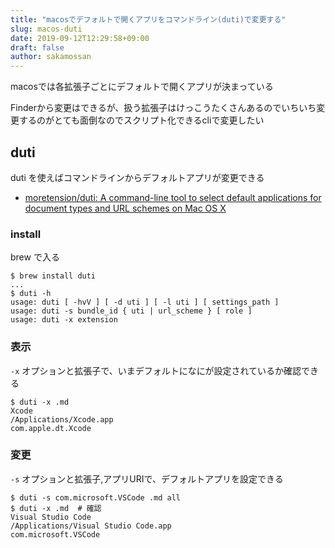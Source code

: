 ```yaml
---
title: "macosでデフォルトで開くアプリをコマンドライン(duti)で変更する"
slug: macos-duti
date: 2019-09-12T12:29:58+09:00
draft: false
author: sakamossan
---
```


macosでは各拡張子ごとにデフォルトで開くアプリが決まっている

Finderから変更はできるが、扱う拡張子はけっこうたくさんあるのでいちいち変更するのがとても面倒なのでスクリプト化できるcliで変更したい

## duti

duti を使えばコマンドラインからデフォルトアプリが変更できる

- [moretension/duti: A command-line tool to select default applications for document types and URL schemes on Mac OS X](https://github.com/moretension/duti)

### install

brew で入る

```console
$ brew install duti
...
$ duti -h
usage: duti [ -hvV ] [ -d uti ] [ -l uti ] [ settings_path ]
usage: duti -s bundle_id { uti | url_scheme } [ role ]
usage: duti -x extension
```

### 表示

`-x` オプションと拡張子で、いまデフォルトになにが設定されているか確認できる

```console
$ duti -x .md
Xcode
/Applications/Xcode.app
com.apple.dt.Xcode
```


### 変更

`-s` オプションと拡張子,アプリURIで、デフォルトアプリを設定できる

```console
$ duti -s com.microsoft.VSCode .md all
$ duti -x .md  # 確認
Visual Studio Code
/Applications/Visual Studio Code.app
com.microsoft.VSCode
```
